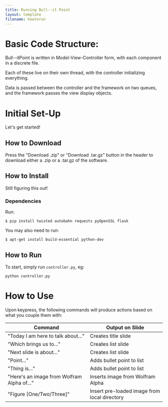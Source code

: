 ```yaml
---
title: Running Bull--it Point
layout: template
filename: howtorun
---
```



# Basic Code Structure:

Bull--itPoint is written in Model-View-Controller form, with each component in a discrete file.

Each of these live on their own thread, with the controller initializing everything.

Data is passed between the controller and the framework on two queues, and the framework passes the view display objects.

# Initial Set-Up

Let's get started!

## How to Download

Press the "Download .zip" or "Download .tar.gz" button in the header to download either a .zip  or a .tar.gz of the software.

## How to Install

Still figuring this out!

### Dependencies

Run:

```
$ pip install twisted autobahn requests pyOpenSSL flask
```

You may also need to run:

```
$ apt-get install build-essential python-dev
```

## How to Run

To start, simply run `controller.py`, eg:

```
python controller.py
```


# How to Use

Upon keypress, the following commands will produce actions based on what you couple them with:

| Command | Output on Slide |
| ------- | ------ |
| "Today I am here to talk about..." | Creates title slide |
| "Which brings us to..." | Creates list slide |
| "Next slide is about..." | Creates list slide |
| "Point..." | Adds bullet point to list |
| "Thing is..." | Adds bullet point to list |
| "Here's an image from Wolfram Alpha of..." | Inserts image from Wolfram Alpha |
| "Figure [One/Two/Three]" | Insert pre-loaded image from local directory |

